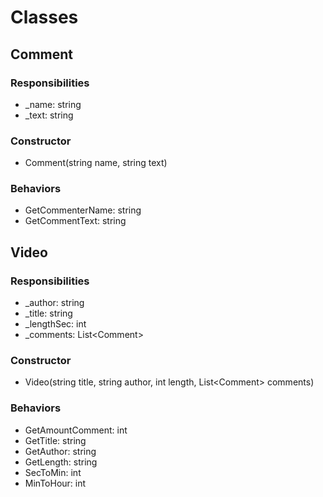 # Classes

## Comment

### Responsibilities
<ul>
    <li>_name: string</li>
    <li>_text: string</li>
</ul>

### Constructor
<ul>
    <li>Comment(string name, string text)</li>
</ul>

### Behaviors
<ul>
    <li>GetCommenterName: string</li>
    <li>GetCommentText: string</li>
</ul>

## Video

### Responsibilities
<ul>
    <li>_author: string</li>
    <li>_title: string</li>
    <li>_lengthSec: int</li>
    <li>_comments: List&lt;Comment&gt;</li>
</ul>

### Constructor
<ul>
    <li>Video(string title, string author, int length, List&lt;Comment&gt; comments)</li>
</ul>

### Behaviors
<ul>
    <li>GetAmountComment: int</li>
    <li>GetTitle: string</li>
    <li>GetAuthor: string</li>
    <li>GetLength: string</li>
    <li>SecToMin: int</li>
    <li>MinToHour: int</li>
</ul>